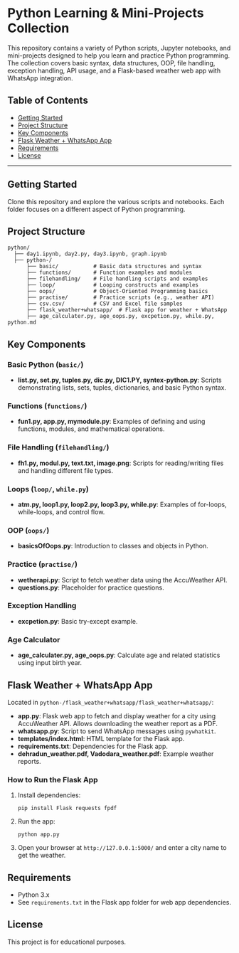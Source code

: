 # Python Learning & Mini-Projects Collection

This repository contains a variety of Python scripts, Jupyter notebooks, and mini-projects designed to help you learn and practice Python programming. The collection covers basic syntax, data structures, OOP, file handling, exception handling, API usage, and a Flask-based weather web app with WhatsApp integration.

## Table of Contents

- [Getting Started](#getting-started)
- [Project Structure](#project-structure)
- [Key Components](#key-components)
- [Flask Weather + WhatsApp App](#flask-weather--whatsapp-app)
- [Requirements](#requirements)
- [License](#license)

---

## Getting Started

Clone this repository and explore the various scripts and notebooks. Each folder focuses on a different aspect of Python programming.

## Project Structure

```
python/
  ├── day1.ipynb, day2.py, day3.ipynb, graph.ipynb
  ├── python-/
      ├── basic/           # Basic data structures and syntax
      ├── functions/       # Function examples and modules
      ├── filehandling/    # File handling scripts and examples
      ├── loop/            # Looping constructs and examples
      ├── oops/            # Object-Oriented Programming basics
      ├── practise/        # Practice scripts (e.g., weather API)
      ├── csv.csv/         # CSV and Excel file samples
      ├── flask_weather+whatsapp/  # Flask app for weather + WhatsApp
      ├── age_calculater.py, age_oops.py, excpetion.py, while.py, python.md
```

## Key Components

### Basic Python (`basic/`)
- **list.py, set.py, tuples.py, dic.py, DIC1.PY, syntex-python.py**: Scripts demonstrating lists, sets, tuples, dictionaries, and basic Python syntax.

### Functions (`functions/`)
- **fun1.py, app.py, mymodule.py**: Examples of defining and using functions, modules, and mathematical operations.

### File Handling (`filehandling/`)
- **fh1.py, modul.py, text.txt, image.png**: Scripts for reading/writing files and handling different file types.

### Loops (`loop/`, `while.py`)
- **atm.py, loop1.py, loop2.py, loop3.py, while.py**: Examples of for-loops, while-loops, and control flow.

### OOP (`oops/`)
- **basicsOfOops.py**: Introduction to classes and objects in Python.

### Practice (`practise/`)
- **wetherapi.py**: Script to fetch weather data using the AccuWeather API.
- **questions.py**: Placeholder for practice questions.

### Exception Handling
- **excpetion.py**: Basic try-except example.

### Age Calculator
- **age_calculater.py, age_oops.py**: Calculate age and related statistics using input birth year.

## Flask Weather + WhatsApp App

Located in `python-/flask_weather+whatsapp/flask_weather+whatsapp/`:

- **app.py**: Flask web app to fetch and display weather for a city using AccuWeather API. Allows downloading the weather report as a PDF.
- **whatsapp.py**: Script to send WhatsApp messages using `pywhatkit`.
- **templates/index.html**: HTML template for the Flask app.
- **requirements.txt**: Dependencies for the Flask app.
- **dehradun_weather.pdf, Vadodara_weather.pdf**: Example weather reports.

### How to Run the Flask App

1. Install dependencies:
   ```
   pip install Flask requests fpdf
   ```
2. Run the app:
   ```
   python app.py
   ```
3. Open your browser at `http://127.0.0.1:5000/` and enter a city name to get the weather.

## Requirements

- Python 3.x
- See `requirements.txt` in the Flask app folder for web app dependencies.

## License

This project is for educational purposes. 
